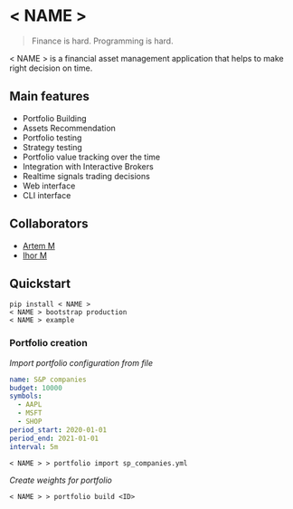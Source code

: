 # < NAME >

> Finance is hard. Programming is hard.

< NAME > is a financial asset management application that helps to make right decision on time. 

## Main features

* Portfolio Building
* Assets Recommendation
* Portfolio testing
* Strategy testing
* Portfolio value tracking over the time
* Integration with Interactive Brokers
* Realtime signals trading decisions
* Web interface
* CLI interface

## Collaborators
- [Artem M](https://github.com/ignar>)
- [Ihor M](https://github.com/IhorMok)


## Quickstart

```
pip install < NAME > 
< NAME > bootstrap production
< NAME > example
```


### Portfolio creation

*Import portfolio configuration from file*

```yaml
name: S&P companies
budget: 10000
symbols:
  - AAPL
  - MSFT
  - SHOP
period_start: 2020-01-01
period_end: 2021-01-01
interval: 5m
```

```
< NAME > > portfolio import sp_companies.yml
```

*Create weights for portfolio*

```
< NAME > > portfolio build <ID>
```

